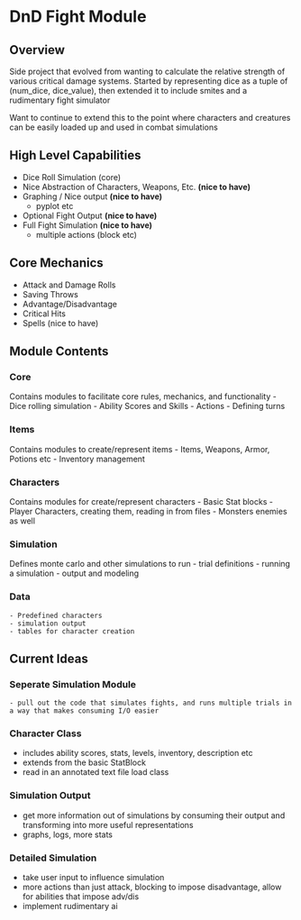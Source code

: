 # DnD Fight Module

## Overview
Side project that evolved from wanting to calculate the relative strength of various critical damage systems.
Started by representing dice as a tuple of (num_dice, dice_value), then extended it to include smites and a rudimentary fight simulator

Want to continue to extend this to the point where characters and creatures can be easily loaded up and used in combat simulations


## High Level Capabilities
  - Dice Roll Simulation (core)
  - Nice Abstraction of Characters, Weapons, Etc. __(nice to have)__
  - Graphing / Nice output __(nice to have)__
    - pyplot etc
  - Optional Fight Output __(nice to have)__
  - Full Fight Simulation __(nice to have)__
    - multiple actions (block etc)

## Core Mechanics
  - Attack and Damage Rolls
  - Saving Throws
  - Advantage/Disadvantage
  - Critical Hits
  - Spells (nice to have)

## Module Contents

  ### Core
  Contains modules to facilitate core rules, mechanics, and functionality
    - Dice rolling simulation
    - Ability Scores and Skills
    - Actions
    - Defining turns
  
  ### Items
  Contains modules to create/represent items
    - Items, Weapons, Armor, Potions etc
    - Inventory management

  ### Characters
  Contains modules for create/represent characters
    - Basic Stat blocks
    - Player Characters, creating them, reading in from files
    - Monsters enemies as well

  ### Simulation
  Defines monte carlo and other simulations to run
    - trial definitions
    - running a simulation
    - output and modeling

  ### Data
    - Predefined characters
    - simulation output
    - tables for character creation


## Current Ideas

  ### Seperate Simulation Module
    - pull out the code that simulates fights, and runs multiple trials in a way that makes consuming I/O easier

  ### Character Class
  - includes ability scores, stats, levels, inventory, description etc
  - extends from the basic StatBlock
  - read in an annotated text file load class

  ### Simulation Output
  - get more information out of simulations by consuming their output and transforming into more useful representations
  - graphs, logs, more stats

  ### Detailed Simulation
  - take user input to influence simulation
  - more actions than just attack, blocking to impose disadvantage, allow for abilities that impose adv/dis
  - implement rudimentary ai 